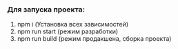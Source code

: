 ### Для запуска проекта:
1. npm i (Установка всех зависимостей)
2. npm run start (режим разработки)
3. npm run build (режим продакшена, сборка проекта)

